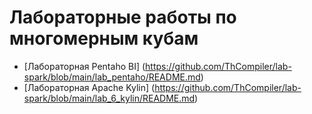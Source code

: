 # Лабораторные работы по многомерным кубам

- [Лабораторная Pentaho BI] (https://github.com/ThCompiler/lab-spark/blob/main/lab_pentaho/README.md)
- [Лабораторная Apache Kylin] (https://github.com/ThCompiler/lab-spark/blob/main/lab_6_kylin/README.md)
